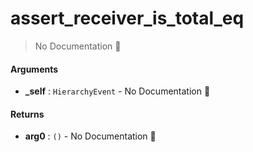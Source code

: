 # assert\_receiver\_is\_total\_eq

> No Documentation 🚧

#### Arguments

- **\_self** : `HierarchyEvent` \- No Documentation 🚧

#### Returns

- **arg0** : `()` \- No Documentation 🚧